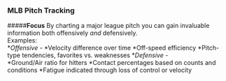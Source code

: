 ### MLB Pitch Tracking  

#####**Focus**
By charting a major league pitch you can gain invaluable information both offensively _and_ defensively.  
Examples:  
*_Offensive_ -
 *Velocity difference over time
 *Off-speed efficiency
 *Pitch-type tendencies, favorites vs. weaknesses
*_Defensive_ -  
 *Ground/Air ratio for hitters
 *Contact percentages based on counts and conditions
 *Fatigue indicated through loss of control or velocity 
